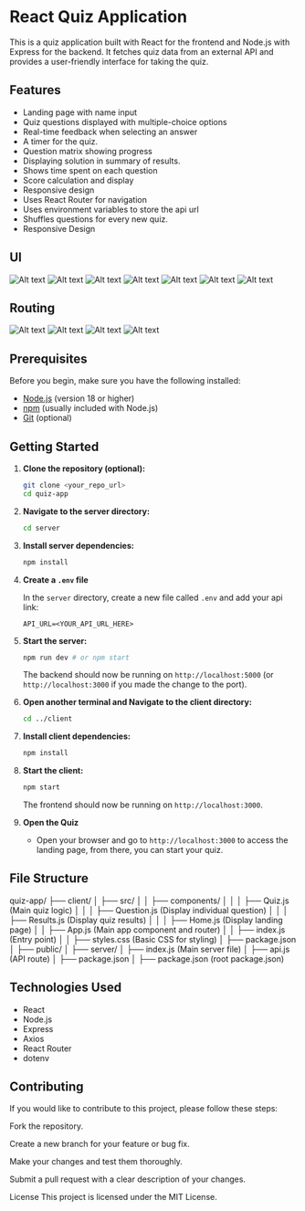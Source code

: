 # React Quiz Application

This is a quiz application built with React for the frontend and Node.js with Express for the backend. It fetches quiz data from an external API and provides a user-friendly interface for taking the quiz.

## Features

-   Landing page with name input
-   Quiz questions displayed with multiple-choice options
-   Real-time feedback when selecting an answer
-   A timer for the quiz.
-   Question matrix showing progress
-   Displaying solution in summary of results.
-   Shows time spent on each question
-   Score calculation and display
-   Responsive design
-   Uses React Router for navigation
-   Uses environment variables to store the api url
-   Shuffles questions for every new quiz.
-   Responsive Design

## UI 

![Alt text](images/image1.png)
![Alt text](images/image2.png)
![Alt text](images/image3.png)
![Alt text](images/image4.png)
![Alt text](images/image5.png)
![Alt text](images/image6.png)
![Alt text](images/image7.png)

## Routing

![Alt text](images/image8.png)
![Alt text](images/image9.png)
![Alt text](images/image10.png)
![Alt text](images/image11.png)


## Prerequisites

Before you begin, make sure you have the following installed:

-   [Node.js](https://nodejs.org/) (version 18 or higher)
-   [npm](https://www.npmjs.com/) (usually included with Node.js)
-   [Git](https://git-scm.com/) (optional)

## Getting Started

1.  **Clone the repository (optional):**

    ```bash
    git clone <your_repo_url>
    cd quiz-app
    ```

2.  **Navigate to the server directory:**

    ```bash
    cd server
    ```

3.  **Install server dependencies:**

    ```bash
    npm install
    ```

4.  **Create a `.env` file**

    In the `server` directory, create a new file called `.env` and add your api link:

    ```
    API_URL=<YOUR_API_URL_HERE>
    ```

5.  **Start the server:**

    ```bash
    npm run dev # or npm start
    ```

    The backend should now be running on `http://localhost:5000` (or `http://localhost:3000` if you made the change to the port).

6.  **Open another terminal and Navigate to the client directory:**

    ```bash
    cd ../client
    ```

7.  **Install client dependencies:**

    ```bash
    npm install
    ```

8.  **Start the client:**

    ```bash
    npm start
    ```

    The frontend should now be running on `http://localhost:3000`.

9.  **Open the Quiz**
     * Open your browser and go to `http://localhost:3000` to access the landing page, from there, you can start your quiz.

## File Structure
quiz-app/
├── client/
│ ├── src/
│ │ ├── components/
│ │ │ ├── Quiz.js (Main quiz logic)
│ │ │ ├── Question.js (Display individual question)
│ │ │ ├── Results.js (Display quiz results)
│ │ │ ├── Home.js (Display landing page)
│ │ ├── App.js (Main app component and router)
│ │ ├── index.js (Entry point)
│ │ ├── styles.css (Basic CSS for styling)
│ ├── package.json
│ ├── public/
│
├── server/
│ ├── index.js (Main server file)
│ ├── api.js (API route)
│ ├── package.json
│
├── package.json (root package.json)
## Technologies Used

*   React
*   Node.js
*   Express
*   Axios
*   React Router
*   dotenv

## Contributing
If you would like to contribute to this project, please follow these steps:

Fork the repository.

Create a new branch for your feature or bug fix.

Make your changes and test them thoroughly.

Submit a pull request with a clear description of your changes.

License
This project is licensed under the MIT License.


